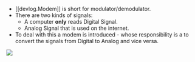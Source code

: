 
- [[devlog.Modem]] is short for modulator/demodulator.
- There are two kinds of signals:
  - A computer **only** reads Digital Signal.
  - Analog Signal that is used on the internet.
- To deal with this a modem is introduced - whose responsibility is a to convert the signals from Digital to Analog and vice versa.

![](https://res.cloudinary.com/zubayr/image/upload/v1656493565/wiki/g8gzj19fawcjw7v4xr06.png)
